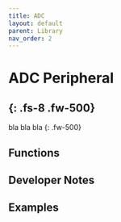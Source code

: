 ```yaml
---
title: ADC
layout: default
parent: Library
nav_order: 2
---
```


# ADC Peripheral
{: .fs-8 .fw-500}
---

bla bla bla
{: .fw-500}

## Functions



## Developer Notes

## Examples
